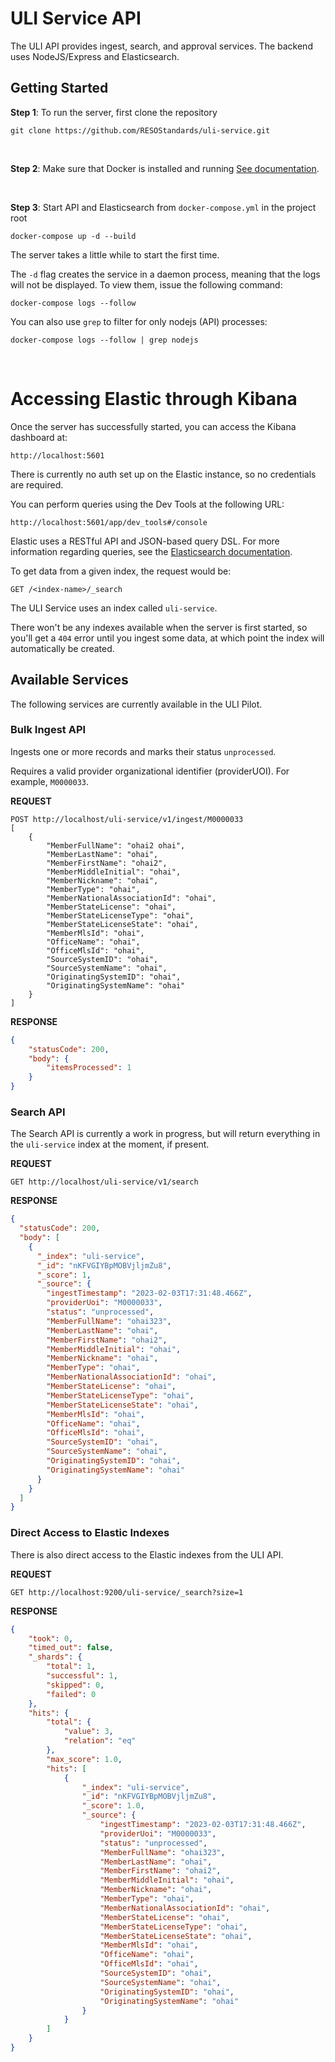 # ULI Service API
The ULI API provides ingest, search, and approval services. The backend uses NodeJS/Express and Elasticsearch.

## Getting Started

**Step 1**: To run the server, first clone the repository

```
git clone https://github.com/RESOStandards/uli-service.git
```

<br />

**Step 2**: Make sure that Docker is installed and running
[See documentation](https://docs.docker.com/get-docker/).

<br />

**Step 3**: Start API and Elasticsearch from `docker-compose.yml` in the project root

```
docker-compose up -d --build
```

The server takes a little while to start the first time. 

The `-d` flag creates the service in a daemon process, meaning that the logs will not be displayed. To view them, issue the following command: 

```
docker-compose logs --follow
```

You can also use `grep` to filter for only nodejs (API) processes:

```
docker-compose logs --follow | grep nodejs
```

<br />

# Accessing Elastic through Kibana
Once the server has successfully started, you can access the Kibana dashboard at:

```
http://localhost:5601
```

There is currently no auth set up on the Elastic instance, so no credentials are required.

You can perform queries using the Dev Tools at the following URL:

```
http://localhost:5601/app/dev_tools#/console
```

Elastic uses a RESTful API and JSON-based query DSL. For more information regarding queries, see the [Elasticsearch documentation](https://www.elastic.co/guide/en/elasticsearch/reference/current/search-search.html).

To get data from a given index, the request would be:

```
GET /<index-name>/_search
```

The ULI Service uses an index called `uli-service`. 

There won't be any indexes available when the server is first started, so you'll get a `404` error until you ingest some data, at which point the index will automatically be created.


## Available Services
The following services are currently available in the ULI Pilot.

### Bulk Ingest API
Ingests one or more records and marks their status `unprocessed`. 

Requires a valid provider organizational identifier (providerUOI). For example, `M0000033`.

**REQUEST**
```
POST http://localhost/uli-service/v1/ingest/M0000033
[
    {
        "MemberFullName": "ohai2 ohai",
        "MemberLastName": "ohai",
        "MemberFirstName": "ohai2",
        "MemberMiddleInitial": "ohai",
        "MemberNickname": "ohai",
        "MemberType": "ohai",
        "MemberNationalAssociationId": "ohai",
        "MemberStateLicense": "ohai",
        "MemberStateLicenseType": "ohai",
        "MemberStateLicenseState": "ohai",
        "MemberMlsId": "ohai",
        "OfficeName": "ohai",
        "OfficeMlsId": "ohai",
        "SourceSystemID": "ohai",
        "SourceSystemName": "ohai",
        "OriginatingSystemID": "ohai",
        "OriginatingSystemName": "ohai"
    }
]
```

**RESPONSE**
```json
{
    "statusCode": 200,
    "body": {
        "itemsProcessed": 1
    }
}
```

### Search API
The Search API is currently a work in progress, but will return everything in the `uli-service` index at the moment, if present.

**REQUEST**
```
GET http://localhost/uli-service/v1/search
```

**RESPONSE**
```json
{
  "statusCode": 200,
  "body": [
    {
      "_index": "uli-service",
      "_id": "nKFVGIYBpMOBVjljmZu8",
      "_score": 1,
      "_source": {
        "ingestTimestamp": "2023-02-03T17:31:48.466Z",
        "providerUoi": "M0000033",
        "status": "unprocessed",
        "MemberFullName": "ohai323",
        "MemberLastName": "ohai",
        "MemberFirstName": "ohai2",
        "MemberMiddleInitial": "ohai",
        "MemberNickname": "ohai",
        "MemberType": "ohai",
        "MemberNationalAssociationId": "ohai",
        "MemberStateLicense": "ohai",
        "MemberStateLicenseType": "ohai",
        "MemberStateLicenseState": "ohai",
        "MemberMlsId": "ohai",
        "OfficeName": "ohai",
        "OfficeMlsId": "ohai",
        "SourceSystemID": "ohai",
        "SourceSystemName": "ohai",
        "OriginatingSystemID": "ohai",
        "OriginatingSystemName": "ohai"
      }
    }
  ]
}
```

### Direct Access to Elastic Indexes
There is also direct access to the Elastic indexes from the ULI API.

**REQUEST**
```
GET http://localhost:9200/uli-service/_search?size=1
```

**RESPONSE**
```json
{
    "took": 0,
    "timed_out": false,
    "_shards": {
        "total": 1,
        "successful": 1,
        "skipped": 0,
        "failed": 0
    },
    "hits": {
        "total": {
            "value": 3,
            "relation": "eq"
        },
        "max_score": 1.0,
        "hits": [
            {
                "_index": "uli-service",
                "_id": "nKFVGIYBpMOBVjljmZu8",
                "_score": 1.0,
                "_source": {
                    "ingestTimestamp": "2023-02-03T17:31:48.466Z",
                    "providerUoi": "M0000033",
                    "status": "unprocessed",
                    "MemberFullName": "ohai323",
                    "MemberLastName": "ohai",
                    "MemberFirstName": "ohai2",
                    "MemberMiddleInitial": "ohai",
                    "MemberNickname": "ohai",
                    "MemberType": "ohai",
                    "MemberNationalAssociationId": "ohai",
                    "MemberStateLicense": "ohai",
                    "MemberStateLicenseType": "ohai",
                    "MemberStateLicenseState": "ohai",
                    "MemberMlsId": "ohai",
                    "OfficeName": "ohai",
                    "OfficeMlsId": "ohai",
                    "SourceSystemID": "ohai",
                    "SourceSystemName": "ohai",
                    "OriginatingSystemID": "ohai",
                    "OriginatingSystemName": "ohai"
                }
            }
        ]
    }
}
```

